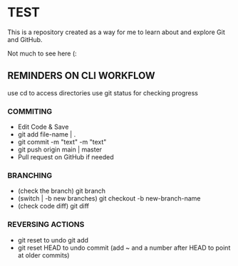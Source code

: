 # TEST

This is a repository created as a way for me to learn about and explore Git and GitHub.

Not much to see here (:

## REMINDERS ON CLI WORKFLOW

use cd to access directories
use git status for checking progress

### COMMITING
- Edit Code & Save
- git add file-name | .
- git commit -m "text" -m "text"
- git push origin main | master 
- Pull request on GitHub if needed

### BRANCHING
- (check the branch) git branch
- (switch | -b new branches) git checkout -b new-branch-name
- (check code diff) git diff

### REVERSING ACTIONS
- git reset to undo git add
- git reset HEAD to undo commit (add ~ and a number after HEAD to point at older commits)